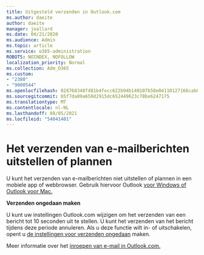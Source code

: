 ```yaml
---
title: Uitgesteld verzenden in Outlook.com
ms.author: daeite
author: daeite
manager: joallard
ms.date: 04/21/2020
ms.audience: Admin
ms.topic: article
ms.service: o365-administration
ROBOTS: NOINDEX, NOFOLLOW
localization_priority: Normal
ms.collection: Adm_O365
ms.custom:
- "2380"
- "9000544"
ms.openlocfilehash: 028768348fd81b4fecc622b94b140107b58e04110127166cab8e92ce3ab33b36
ms.sourcegitcommit: b5f7da89a650d2915dc652449623c78be6247175
ms.translationtype: MT
ms.contentlocale: nl-NL
ms.lasthandoff: 08/05/2021
ms.locfileid: "54041401"
---
```

# <a name="delay-or-schedule-sending-email-messages"></a>Het verzenden van e-mailberichten uitstellen of plannen

U kunt het verzenden van e-mailberichten niet uitstellen of plannen in een mobiele app of webbrowser. Gebruik hiervoor Outlook [voor Windows of Outlook voor Mac.](https://products.office.com/outlook/email-and-calendar-software-microsoft-outlook)

**Verzenden ongedaan maken**

U kunt uw instellingen Outlook.com wijzigen om het verzenden van een bericht tot 10 seconden uit te stellen. U kunt het verzenden van het bericht tijdens deze periode annuleren. Als u deze functie wilt in- of uitschakelen, opent u [de instellingen voor verzenden ongedaan](https://outlook.live.com/mail/options/mail/messageContent/undoSend) maken.

Meer informatie over het [inroepen van e-mail in Outlook.com.](https://support.office.com/article/c069ddde-5282-4085-8f4c-d7b133324f8a?wt.mc_id=Office_Outlook_com_Alchemy)